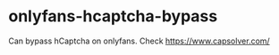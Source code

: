 # onlyfans-hcaptcha-bypass
Can bypass hCaptcha on onlyfans. Check https://www.capsolver.com/ 












































         